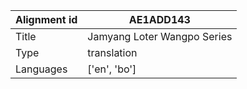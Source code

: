|Alignment id | AE1ADD143
| --- | --- 
|Title | Jamyang Loter Wangpo Series 
|Type | translation
|Languages | ['en', 'bo']